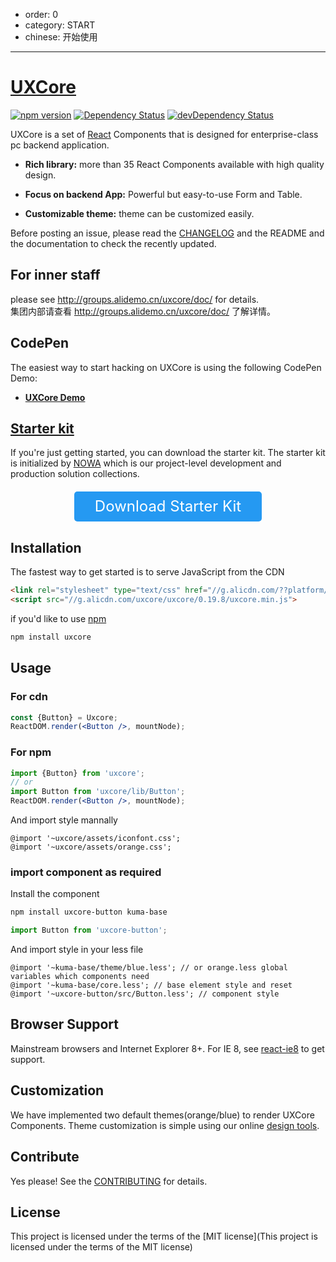 - order: 0
- category: START
- chinese: 开始使用

---

# [UXCore](http://uxco.re/)

[![npm version](https://img.shields.io/npm/v/uxcore.svg?style=flat-square)](https://www.npmjs.com/package/uxcore) [![Dependency Status](https://img.shields.io/david/uxcore/uxcore.svg?label=deps&style=flat-square)](https://david-dm.org/uxcore/uxcore) [![devDependency Status](https://img.shields.io/david/dev/uxcore/uxcore.svg?label=devDeps&style=flat-square)](https://david-dm.org/uxcore/uxcore#info=devDependencies)

UXCore is a set of [React](http://facebook.github.io/react/) Components that is designed for enterprise-class pc backend application.

* **Rich library:** more than 35 React Components available with high quality design.

* **Focus on backend App:** Powerful but easy-to-use Form and Table.

* **Customizable theme:** theme can be customized easily.

Before posting an issue, please read the [CHANGELOG](https://github.com/uxcore/uxcore/releases) and the README and the documentation to check the recently updated.

## For inner staff

please see http://groups.alidemo.cn/uxcore/doc/ for details.  
集团内部请查看 http://groups.alidemo.cn/uxcore/doc/ 了解详情。

## CodePen

The easiest way to start hacking on UXCore is using the following CodePen Demo:

* **[UXCore Demo](http://codepen.io/eternalsky/pen/qZwNVL)**

## [Starter kit](https://github.com/uxcore/starter-kit)

If you're just getting started, you can download the starter kit. The starter kit is initialized by [NOWA](http://nowa-webpack.github.io/web/index.html?en) which is our project-level development and production solution collections.

<a style="height: 48px;line-height: 48px;font-size:24px;text-align:center;width: 300px;background: #2599f2;color: white;display:block;border-radius: 5px;margin: 20px auto;text-decoration:none;" href="https://github.com/uxcore/starter-kit/archive/master.zip" target="_blank">Download Starter Kit</a>

## Installation

The fastest way to get started is to serve JavaScript from the CDN

```html
<link rel="stylesheet" type="text/css" href="//g.alicdn.com/??platform/common/s/1.1/global/global.css,uxcore/uxcore/0.19.8/orange.min.css">
<script src="//g.alicdn.com/uxcore/uxcore/0.19.8/uxcore.min.js">
```

if you'd like to use [npm](npmjs.com)

```sh
npm install uxcore
```

## Usage

### For cdn

```jsx
const {Button} = Uxcore;
ReactDOM.render(<Button />, mountNode);
```

### For npm
```jsx
import {Button} from 'uxcore';
// or
import Button from 'uxcore/lib/Button';
ReactDOM.render(<Button />, mountNode);
```

And import style mannally

```less
@import '~uxcore/assets/iconfont.css';
@import '~uxcore/assets/orange.css';
```

### import component as required

Install the component

```sh
npm install uxcore-button kuma-base
```

```jsx
import Button from 'uxcore-button';
```

And import style in your less file

```less
@import '~kuma-base/theme/blue.less'; // or orange.less global variables which components need
@import '~kuma-base/core.less'; // base element style and reset
@import '~uxcore-button/src/Button.less'; // component style
```


## Browser Support

Mainstream browsers and Internet Explorer 8+. For IE 8, see [react-ie8](https://github.com/xcatliu/react-ie8) to get support.  

## Customization

We have implemented two default themes(orange/blue) to render UXCore Components. Theme customization is simple using our online [design tools](http://uxco.re/theme/builder).

## Contribute

Yes please! See the [CONTRIBUTING](https://github.com/uxcore/uxcore/blob/master/CONTRIBUTING.md) for details.

## License

This project is licensed under the terms of the [MIT license](This project is licensed under the terms of the MIT license)

